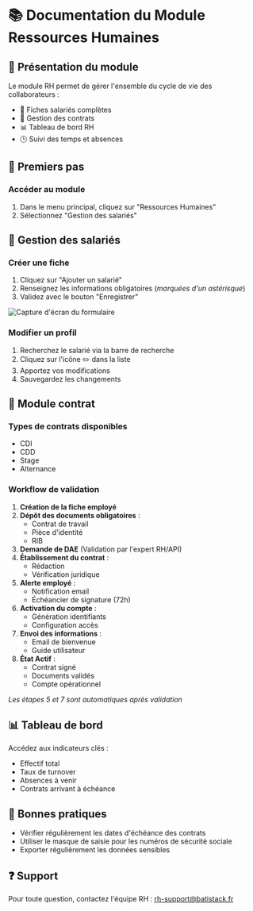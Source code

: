 # 📚 Documentation du Module Ressources Humaines

## 🏢 Présentation du module
Le module RH permet de gérer l'ensemble du cycle de vie des collaborateurs :
- 👤 Fiches salariés complètes
- 📑 Gestion des contrats
- 📊 Tableau de bord RH
- 🕒 Suivi des temps et absences

## 🚀 Premiers pas
### Accéder au module
1. Dans le menu principal, cliquez sur "Ressources Humaines"
2. Sélectionnez "Gestion des salariés"

## 👥 Gestion des salariés
### Créer une fiche
1. Cliquez sur "Ajouter un salarié"
2. Renseignez les informations obligatoires (*marquées d'un astérisque*)
3. Validez avec le bouton "Enregistrer"

![Capture d'écran du formulaire](/_media/rh-formulaire.png)

### Modifier un profil
1. Recherchez le salarié via la barre de recherche
2. Cliquez sur l'icône ✏️ dans la liste
3. Apportez vos modifications
4. Sauvegardez les changements

## 📑 Module contrat
### Types de contrats disponibles
- CDI
- CDD
- Stage
- Alternance

### Workflow de validation
1. **Création de la fiche employé**
2. **Dépôt des documents obligatoires** :
   - Contrat de travail
   - Pièce d'identité
   - RIB
3. **Demande de DAE** (Validation par l'expert RH/API)
4. **Établissement du contrat** :
   - Rédaction
   - Vérification juridique
5. **Alerte employé** :
   - Notification email
   - Échéancier de signature (72h)
6. **Activation du compte** :
   - Génération identifiants
   - Configuration accès
7. **Envoi des informations** :
   - Email de bienvenue
   - Guide utilisateur
8. **État Actif** :
   - Contrat signé
   - Documents validés
   - Compte opérationnel

*Les étapes 5 et 7 sont automatiques après validation*

## 📊 Tableau de bord
Accédez aux indicateurs clés :
- Effectif total
- Taux de turnover
- Absences à venir
- Contrats arrivant à échéance

## 🔐 Bonnes pratiques
- Vérifier régulièrement les dates d'échéance des contrats
- Utiliser le masque de saisie pour les numéros de sécurité sociale
- Exporter régulièrement les données sensibles

## ❓ Support
Pour toute question, contactez l'équipe RH : rh-support@batistack.fr
